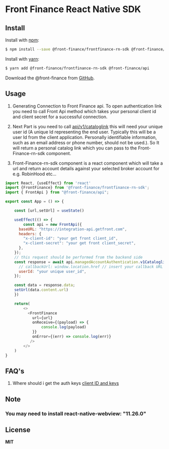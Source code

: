 # Front Finance React Native SDK

## Install

Install with [npm](https://www.npmjs.com/):

```sh
$ npm install --save @front-finance/frontfinance-rn-sdk @front-finance/api
```

Install with [yarn](https://www.yarnpkg.com/):

```sh
$ yarn add @front-finance/frontfinance-rn-sdk @front-finance/api
```

Download the @front-finance from [GitHub](https://github.com/FrontFin).

## Usage

1. Generating Connection to Front Finance api. To open authentication link you need to call Front Api method which takes your personal client id and client secret for a successful connection.

2. Next Part is you need to call [api/v1/cataloglink](https://dashboard.getfront.com/docs/api-reference#get-/api/v1/cataloglink) this will need your unique user id (A unique Id representing the end user. Typically this will be a user Id from the client application. Personally identifiable information, such as an email address or phone number, should not be used.). So It will return a personal catalog link which you can pass to the
   Front-Finance-rn-sdk component.

3. Front-Finance-rn-sdk component is a react component which will take a url and return account details against your selected broker account for e.g. RobinHood etc...

```js
import React, {useEffect} from 'react'
import {FrontFinance} from '@front-finance/frontfinance-rn-sdk';
import { FrontApi } from "@front-finance/api";

export const App = () => {

    const [url,setUrl] = useState()

    useEffect(() => {
        const api = new FrontApi({
      baseURL: "https://integration-api.getfront.com",
      headers: {
        "x-client-id": "your get front client_id",
        "x-client-secret": "your get front client_secret",
      },
    });
    // this request should be performed from the backend side
    const response = await api.managedAccountAuthentication.v1CataloglinkList({
      // callbackUrl: window.location.href // insert your callback URL here
      userId: "your unique user_id",
    });

    const data = response.data;
    setUrl(data.content.url)
    })

    return(
        <>
          <FrontFinance
            url={url}
            onReceive={(payload) => {
                console.log(payload)
            }}
            onError={(err) => console.log(err)}
           />
        </>
    )
}

```

## FAQ's

1. Where should i get the auth keys
[client ID and keys](https://dashboard.getfront.com/company/keys)

## Note

### You may need to install react-native-webview: "11.26.0"

## License

**MIT**
